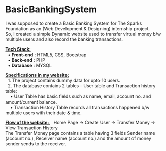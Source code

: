 # BasicBankingSystem

I was supposed to create a Basic Banking System for The Sparks Foundation as an (Web Development & Designing) internship project.<br>
So, I created a simple Dynamic website used to transfer virtual money b/w multiple users and also record the banking transactions.

<b><u>Tech Stack:</u></b> <br>
&nbsp; •	<b>Front-end</b> : HTML5, CSS, Bootstrap <br>
&nbsp; •	<b>Back-end</b> : PHP <br>
&nbsp; •	<b>Database</b> : MYSQL <br>

<b><u>Specifications in my website:</b> </u><br>
&nbsp; 1.	The project contains dummy data for upto 10 users.   <br>
&nbsp; 2.	The database contains 2 tables – User table  and Transaction history table:  <br>
&nbsp;&nbsp;&nbsp; •	User Table has basic fields such as name, email, account no. and amount/current balance.  <br>
&nbsp;&nbsp;&nbsp; •	Transaction History Table records all transactions happened b/w multiple users with their date & time.  <br>

<b><u>Flow of the website: </u></b>&nbsp;&nbsp; Home Page -> Create User -> Transfer Money -> View Transaction History  <br>
The Transfer Money page contains a table having 3 fields Sender name (account no.), Receiver name (account no.) and the amount of money sender sends to the receiver.
